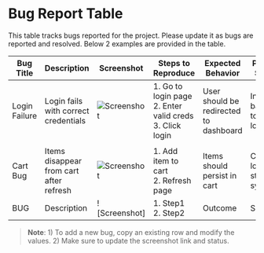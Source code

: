 # Bug Report Table

This table tracks bugs reported for the project. Please update it as bugs are reported and resolved. Below 2 examples are provided in the table.

| **Bug Title** | **Description** | **Screenshot** | **Steps to Reproduce** | **Expected Behavior** | **Proposed Solution** | **Reported By** | **Status** | **Date Reported** |
|---------------|-----------------|----------------|-------------------------|------------------------|------------------------|------------------|-------------|--------------------|
| Login Failure | Login fails with correct credentials | ![Screenshot](https://via.placeholder.com/150) | 1. Go to login page<br>2. Enter valid creds<br>3. Click login | User should be redirected to dashboard | Investigate backend token logic | @john-doe | Closed | 2025-05-09 |
|  |
| Cart Bug | Items disappear from cart after refresh | ![Screenshot](https://via.placeholder.com/150) | 1. Add item to cart<br>2. Refresh page | Items should persist in cart | Check local storage sync | @jane-dev | In Progress | 2025-05-09 |
| BUG | Description | ![Screenshot] | 1. Step1<br>2. Step2 | Outcome | Solution | @username | Status | Date |

> **Note**: 1) To add a new bug, copy an existing row and modify the values. 2) Make sure to update the screenshot link and status.

